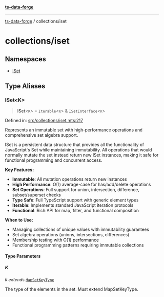 [**ts-data-forge**](../../README.md)

---

[ts-data-forge](../../README.md) / collections/iset

# collections/iset

## Namespaces

- [ISet](namespaces/ISet.md)

## Type Aliases

### ISet\<K\>

> **ISet**\<`K`\> = `Iterable`\<`K`\> & `ISetInterface`\<`K`\>

Defined in: [src/collections/iset.mts:217](https://github.com/noshiro-pf/ts-data-forge/blob/main/src/collections/iset.mts#L217)

Represents an immutable set with high-performance operations and comprehensive set algebra support.

ISet is a persistent data structure that provides all the functionality of JavaScript's Set
while maintaining immutability. All operations that would normally mutate the set instead
return new ISet instances, making it safe for functional programming and concurrent access.

**Key Features:**

- **Immutable**: All mutation operations return new instances
- **High Performance**: O(1) average-case for has/add/delete operations
- **Set Operations**: Full support for union, intersection, difference, subset/superset checks
- **Type Safe**: Full TypeScript support with generic element types
- **Iterable**: Implements standard JavaScript iteration protocols
- **Functional**: Rich API for map, filter, and functional composition

**When to Use:**

- Managing collections of unique values with immutability guarantees
- Set algebra operations (unions, intersections, differences)
- Membership testing with O(1) performance
- Functional programming patterns requiring immutable collections

#### Type Parameters

##### K

`K` _extends_ [`MapSetKeyType`](../../globals/README.md#mapsetkeytype)

The type of the elements in the set. Must extend MapSetKeyType.
